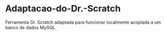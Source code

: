 # Adaptacao-do-Dr.-Scratch
Ferramenta Dr. Scratch adaptada para funcionar localmente acoplada a um banco de dados MySQL. 
